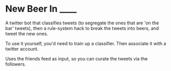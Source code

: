 New Beer In ____
================

A twitter bot that classifies tweets (to segregate the ones that are 'on the bar' tweets), then a rule-system hack to break the tweets into beers, and tweet the new ones.

To use it yourself, you'd need to train up a classifier. Then associate it with a twitter account.

Uses the friends feed as input, so you can curate the tweets via the followers.

